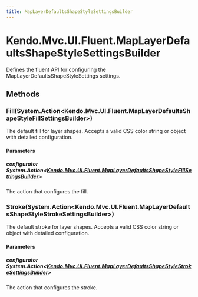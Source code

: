 ```yaml
---
title: MapLayerDefaultsShapeStyleSettingsBuilder
---
```


# Kendo.Mvc.UI.Fluent.MapLayerDefaultsShapeStyleSettingsBuilder
Defines the fluent API for configuring the MapLayerDefaultsShapeStyleSettings settings.




## Methods


### Fill(System.Action\<Kendo.Mvc.UI.Fluent.MapLayerDefaultsShapeStyleFillSettingsBuilder\>)
The default fill for layer shapes.
            Accepts a valid CSS color string or object with detailed configuration.


#### Parameters

##### configurator System.Action<[Kendo.Mvc.UI.Fluent.MapLayerDefaultsShapeStyleFillSettingsBuilder](/api/wrappers/aspnet-mvc/Kendo.Mvc.UI.Fluent/MapLayerDefaultsShapeStyleFillSettingsBuilder)>
The action that configures the fill.





### Stroke(System.Action\<Kendo.Mvc.UI.Fluent.MapLayerDefaultsShapeStyleStrokeSettingsBuilder\>)
The default stroke for layer shapes.
            Accepts a valid CSS color string or object with detailed configuration.


#### Parameters

##### configurator System.Action<[Kendo.Mvc.UI.Fluent.MapLayerDefaultsShapeStyleStrokeSettingsBuilder](/api/wrappers/aspnet-mvc/Kendo.Mvc.UI.Fluent/MapLayerDefaultsShapeStyleStrokeSettingsBuilder)>
The action that configures the stroke.






